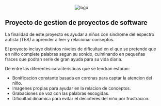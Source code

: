 <p align="center"> <img src="https://raw.githubusercontent.com/proyecto-silabaTEAndo/aplicacion-silabateando/main/drawable/logo.png", title="logo"/> </p>

## Proyecto de gestion de proyectos de software

La finalidad de este proyecto es ayudar a niños con sindrome del espectro autista *(TEA)* a aprender a leer y relacionar conseptos.

El proyecto incluye distintos niveles de dificultad en el que se pretende que en niño complete palabras segun su sonido, culminando en pequeñas fraces que podran serle de gran ayuda para su vida diaria.

De entre las diferentes caracteristicas que se tendran estaran:
  * Bonificacion constante basada en coronas para captar la atencion del niño.
  * Imagenes propias para ayudar en la relacion de conceptos.
  * Grabaciones de voz con las palabras escogidas.
  * Dificultad dinamica para evitar el decinteres del niño por frustracion.
